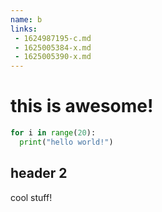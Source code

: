 ```yaml
---
name: b
links:
 - 1624987195-c.md
 - 1625005384-x.md
 - 1625005390-x.md
---
```

# this is awesome!

```python
for i in range(20):
  print("hello world!")
```

## header 2

cool stuff!